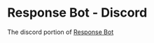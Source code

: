 # Response Bot - Discord
The discord portion of [Response Bot](https://github.com/bittiez/ResponseBot)